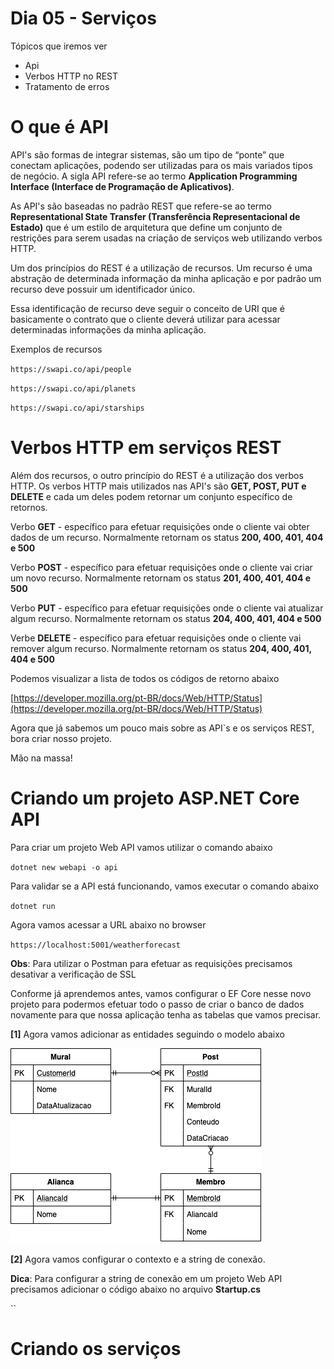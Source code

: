 # Dia 05 - Serviços

Tópicos que iremos ver

* Api
* Verbos HTTP no REST
* Tratamento de erros

# O que é API

API's são formas de integrar sistemas, são um tipo de “ponte” que conectam aplicações, podendo ser utilizadas para os mais variados tipos de negócio. A sigla API refere-se ao termo **Application Programming Interface (Interface de Programação de Aplicativos)**.

As API's são baseadas no padrão REST que refere-se ao termo **Representational State Transfer (Transferência Representacional de Estado)** que é um estilo de arquitetura que define um conjunto de restrições para serem usadas na criação de serviços web utilizando verbos HTTP.

Um dos princípios do REST é a utilização de recursos. Um recurso é uma abstração de determinada informação da minha aplicação e por padrão um recurso deve possuir um identificador único.

Essa identificação de recurso deve seguir o conceito de URI que é basicamente o contrato que o cliente deverá utilizar para acessar determinadas informações da minha aplicação.

Exemplos de recursos

`https://swapi.co/api/people`

`https://swapi.co/api/planets`

`https://swapi.co/api/starships`

# Verbos HTTP em serviços REST

Além dos recursos, o outro princípio do REST é a utilização dos verbos HTTP.  Os verbos HTTP mais utilizados nas API's são **GET, POST, PUT e DELETE** e cada um deles podem retornar um conjunto específico de retornos.

Verbo **GET** - específico para efetuar requisições onde o cliente vai obter dados de um recurso.
Normalmente retornam os status **200, 400, 401, 404 e 500**

Verbo **POST** - específico para efetuar requisições onde o cliente vai criar um novo recurso.
Normalmente retornam os status **201, 400, 401, 404 e 500**

Verbo **PUT** - específico para efetuar requisições onde o cliente vai atualizar algum recurso.
Normalmente retornam os status **204, 400, 401, 404 e 500**

Verbe **DELETE** - específico para efetuar requisições onde o cliente vai remover algum recurso.
Normalmente retornam os status **204, 400, 401, 404 e 500**

Podemos visualizar a lista de todos os códigos de retorno abaixo

[https://developer.mozilla.org/pt-BR/docs/Web/HTTP/Status](https://developer.mozilla.org/pt-BR/docs/Web/HTTP/Status)

Agora que já sabemos um pouco mais sobre as API`s e os serviços REST, bora criar nosso projeto.

Mão na massa!

# Criando um projeto ASP.NET Core API

Para criar um projeto Web API vamos utilizar o comando abaixo

`dotnet new webapi -o api`

Para validar se a API está funcionando, vamos executar o comando abaixo

`dotnet run`

Agora vamos acessar a URL abaixo no browser

`https://localhost:5001/weatherforecast`

**Obs**: Para utilizar o Postman para efetuar as requisições precisamos desativar a verificação de SSL

Conforme já aprendemos antes, vamos configurar o EF Core nesse novo projeto para podermos efetuar todo o passo de criar o banco de dados novamente para que nossa aplicação tenha as tabelas que vamos precisar.

**[1]** Agora vamos adicionar as entidades seguindo o modelo abaixo

![Modelo de dados](https://github.com/Netaum/cit-treinamento-dotnet-2020/blob/master/Dia%2005/tables.png)

**[2]** Agora vamos configurar o contexto e a string de conexão.

**Dica**: Para configurar a string de conexão em um projeto Web API precisamos adicionar o código abaixo no arquivo **Startup.cs**

``

# Criando os serviços

